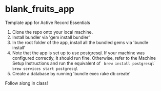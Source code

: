 # blank_fruits_app
Template app for Active Record Essentials

1. Clone the repo onto your local machine. 
2. Install bundler via 'gem install bundler'
3. In the root folder of the app, install all the bundled gems via 'bundle install'
4. Note that the app is set up to use postgresql. If your machine was configured correctly, it should run fine. Otherwise, refer to the Machine Setup Instructions and run the equivalent of 
   ` brew install postgresql`\`
    `brew services start postgresql`
5. Create a database by running 'bundle exec rake db:create'

Follow along in class!
